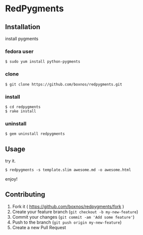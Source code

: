# RedPygments

## Installation

install pygments

### fedora user
~~~~
$ sudo yum install python-pygments
~~~~

### clone
~~~~
$ git clone https://github.com/boxnos/redpygments.git
~~~~

### install
~~~~
$ cd redpygments
$ rake install
~~~~

### uninstall
~~~~
$ gem uninstall redpygments
~~~~

## Usage

try it.

~~~~
$ redpygments -s template.slim awesome.md -o awesome.html
~~~~

enjoy!

## Contributing

1. Fork it ( https://github.com/boxnos/redpygments/fork )
2. Create your feature branch (`git checkout -b my-new-feature`)
3. Commit your changes (`git commit -am 'Add some feature'`)
4. Push to the branch (`git push origin my-new-feature`)
5. Create a new Pull Request
